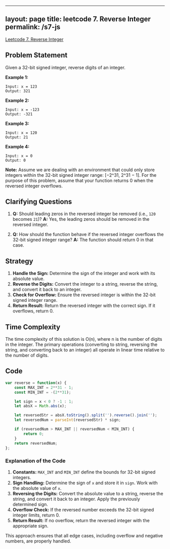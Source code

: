 
---
layout: page
title: leetcode 7. Reverse Integer
permalink: /s7-js
---
[Leetcode 7. Reverse Integer](https://algoadvance.github.io/algoadvance/l7)
## Problem Statement

Given a 32-bit signed integer, reverse digits of an integer.

**Example 1:**
```
Input: x = 123
Output: 321
```

**Example 2:**
```
Input: x = -123
Output: -321
```

**Example 3:**
```
Input: x = 120
Output: 21
```

**Example 4:**
```
Input: x = 0
Output: 0
```

**Note:**
Assume we are dealing with an environment that could only store integers within the 32-bit signed integer range: [−2^31,  2^31 − 1]. For the purpose of this problem, assume that your function returns 0 when the reversed integer overflows.

## Clarifying Questions

1. **Q:** Should leading zeros in the reversed integer be removed (i.e., `120` becomes `21`)?
   **A:** Yes, the leading zeros should be removed in the reversed integer.

2. **Q:** How should the function behave if the reversed integer overflows the 32-bit signed integer range?
   **A:** The function should return 0 in that case.

## Strategy

1. **Handle the Sign:** Determine the sign of the integer and work with its absolute value.
2. **Reverse the Digits:** Convert the integer to a string, reverse the string, and convert it back to an integer.
3. **Check for Overflow:** Ensure the reversed integer is within the 32-bit signed integer range.
4. **Return Result:** Return the reversed integer with the correct sign. If it overflows, return 0.

## Time Complexity

The time complexity of this solution is O(n), where n is the number of digits in the integer. The primary operations (converting to string, reversing the string, and converting back to an integer) all operate in linear time relative to the number of digits.

## Code

```javascript
var reverse = function(x) {
    const MAX_INT = 2**31 - 1;
    const MIN_INT = -(2**31);

    let sign = x < 0 ? -1 : 1;
    let absX = Math.abs(x);

    let reversedStr = absX.toString().split('').reverse().join('');
    let reversedNum = parseInt(reversedStr) * sign;

    if (reversedNum > MAX_INT || reversedNum < MIN_INT) {
        return 0;
    }
    return reversedNum;
};
```

### Explanation of the Code

1. **Constants:** `MAX_INT` and `MIN_INT` define the bounds for 32-bit signed integers.
2. **Sign Handling:** Determine the sign of `x` and store it in `sign`. Work with the absolute value of `x`.
3. **Reversing the Digits:** Convert the absolute value to a string, reverse the string, and convert it back to an integer. Apply the previously determined sign.
4. **Overflow Check:** If the reversed number exceeds the 32-bit signed integer limits, return 0.
5. **Return Result:** If no overflow, return the reversed integer with the appropriate sign.

This approach ensures that all edge cases, including overflow and negative numbers, are properly handled.